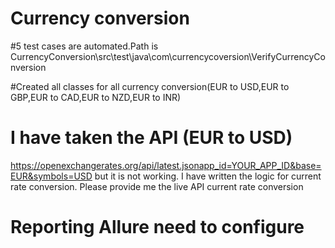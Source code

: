 # Currency conversion

#5 test cases are automated.Path is CurrencyConversion\src\test\java\com\currencycoversion\VerifyCurrencyConversion

#Created all classes for all currency conversion(EUR to USD,EUR to GBP,EUR to CAD,EUR to NZD,EUR to INR)

# I have taken the API (EUR to USD) 

https://openexchangerates.org/api/latest.jsonapp_id=YOUR_APP_ID&base=EUR&symbols=USD  but it is not working. I have written the logic for current rate conversion. Please provide me the live API current rate conversion

# Reporting Allure need to configure 

